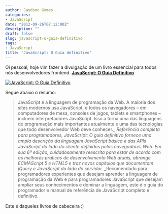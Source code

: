 ```yaml
---
author: Jaydson Gomes
categories:
- JavaScript
date: "2012-09-26T07:12:00Z"
description: ""
draft: false
slug: javascript-o-guia-definitivo
tags:
- JavaScript
title: 'JavaScript: O Guia definitivo'
---
```


Oi pessoal, hoje vim fazer a divulgação de um livro essencial para todos nós desenvolvedores frontend.
**[JavaScript: O Guia Definitivo](http://www.grupoa.com.br/site/exatas-sociais-e-aplicadas/2/71/75/7348/7349/0/javascript.aspx)**

[![JavaScript: O Guia Definitivo](/images/2016/09/js-definitive-guide.jpg)](http://www.grupoa.com.br/site/exatas-sociais-e-aplicadas/2/71/75/7348/7349/0/javascript.aspx)

Segue abaixo o resumo:

>JavaScript é a linguagem de programação da Web. A maioria dos sites modernos usa JavaScript, e todos os navegadores – em computadores de mesa, consoles de jogos, tablets e smartphones – incluem interpretadores JavaScript. Isso a torna uma das linguagens de programação mais importantes atualmente e uma das tecnologias que todo desenvolvedor Web deve conhecer._
_Referência completa para programadores, JavaScript: O guia deﬁnitivo fornece uma ampla descrição da linguagem JavaScript básica e das APIs JavaScript do lado do cliente deﬁnidas pelos navegadores Web. Em sua 6ª edição, cuidadosamente reescrita para estar de acordo com as melhores práticas de desenvolvimento Web atuais, abrange ECMAScript 5 e HTML5 e traz novos capítulos que documentam jQuery e JavaScript do lado do servidor._
_Recomendado para programadores experientes que desejam aprender a linguagem de programação da Web e para programadores JavaScript que desejam ampliar seus conhecimentos e dominar a linguagem, este é o guia do programador e manual de referência de JavaScript completo e deﬁnitivo.

Este é daqueles livros de cabeceira :)